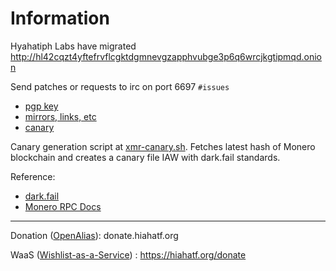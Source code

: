 # Information

Hyahatiph Labs have migrated http://hl42cqzt4yftefrvflcgktdgmnevgzapphvubge3p6q6wrcjkgtipmqd.onion

Send patches or requests to irc on port 6697 `#issues`

* [pgp key](./pgp.txt)
* [mirrors, links, etc](./mirrors.txt)
* [canary](./canary.txt)

Canary generation script at [xmr-canary.sh](./xmr-canary.sh). Fetches latest hash of Monero blockchain and creates a canary file IAW with dark.fail standards. 

Reference:

* [dark.fail](https://darkfailenbsdla5mal2mxn2uz66od5vtzd5qozslagrfzachha3f3id.onion)
* [Monero RPC Docs](http://monerotoruzizulg5ttgat2emf4d6fbmiea25detrmmy7erypseyteyd.onion/resources/developer-guides/daemon-rpc.html)

___
Donation ([OpenAlias](https://openalias.org/)): donate.hiahatf.org

WaaS ([Wishlist-as-a-Service](https://github.com/plowsof/flipstarter-waas-wip)) : https://hiahatf.org/donate
